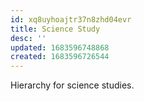 ```yaml
---
id: xq8uyhoajtr37n8zhd04evr
title: Science Study
desc: ''
updated: 1683596748868
created: 1683596726544
---
```


Hierarchy for science studies.